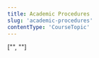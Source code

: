 ```yaml
---
title: Academic Procedures
slug: 'academic-procedures'
contentType: 'CourseTopic'
---
```


["", ""]
